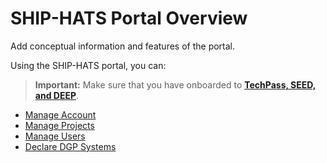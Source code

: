 # SHIP-HATS Portal Overview

Add conceptual information and features of the portal. 


Using the SHIP-HATS portal, you can:

> **Important:** Make sure that you have onboarded to **[TechPass, SEED, and DEEP](onboarding-prerequisites)**.
    
- [Manage Account](manage-account)
- [Manage Projects](manage-projects)
- [Manage Users](manage-users)
- [Declare DGP Systems](declare-dgp-systems)
